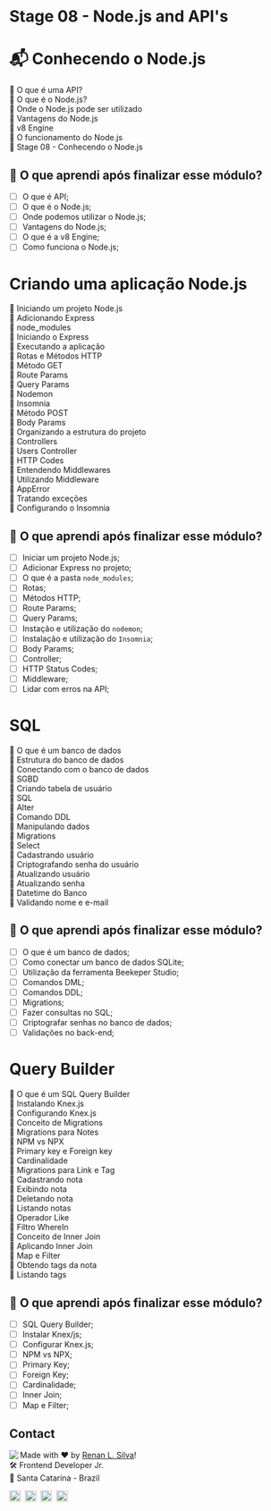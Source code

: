 # Stage 08 - Node.js and API's

# 📬 Conhecendo o Node.js

🚀 O que é uma API? </br>
🚀 O que é o Node.js? </br>
🚀 Onde o Node.js pode ser utilizado </br>
🚀 Vantagens do Node.js </br>
🚀 v8 Engine </br>
🚀 O funcionamento do Node.js </br>
🚀 Stage 08 - Conhecendo o Node.js </br>

## 🤔 O que aprendi após finalizar esse módulo?

- [ ] O que é API;
- [ ] O que é o Node.js;
- [ ] Onde podemos utilizar o Node.js;
- [ ] Vantagens do Node.js;
- [ ] O que é a v8 Engine;
- [ ] Como funciona o Node.js;

# Criando uma aplicação Node.js

🚀 Iniciando um projeto Node.js </br>
🚀 Adicionando Express </br>
🚀 node_modules </br>
🚀 Iniciando o Express </br>
🚀 Executando a aplicação </br>
🚀 Rotas e Métodos HTTP </br>
🚀 Método GET </br>
🚀 Route Params </br>
🚀 Query Params </br>
🚀 Nodemon </br>
🚀 Insomnia </br>
🚀 Método POST </br>
🚀 Body Params </br>
🚀 Organizando a estrutura do projeto </br>
🚀 Controllers </br>
🚀 Users Controller </br>
🚀 HTTP Codes </br>
🚀 Entendendo Middlewares </br>
🚀 Utilizando Middleware </br>
🚀 AppError </br>
🚀 Tratando exceções </br>
🚀 Configurando o Insomnia </br>

## 🤔 O que aprendi após finalizar esse módulo?

- [ ] Iniciar um projeto Node.js;
- [ ] Adicionar Express no projeto;
- [ ] O que é a pasta `node_modules`;
- [ ] Rotas;
- [ ] Métodos HTTP;
- [ ] Route Params;
- [ ] Query Params;
- [ ] Instação e utilização do `nodemon`;
- [ ] Instalação e utilização do `Insomnia`;
- [ ] Body Params;
- [ ] Controller;
- [ ] HTTP Status Codes;
- [ ] Middleware;
- [ ] Lidar com erros na API;

# SQL

🚀 O que é um banco de dados </br>
🚀 Estrutura do banco de dados </br>
🚀 Conectando com o banco de dados </br>
🚀 SGBD </br>
🚀 Criando tabela de usuário </br>
🚀 SQL </br>
🚀 Alter </br>
🚀 Comando DDL </br>
🚀 Manipulando dados </br>
🚀 Migrations </br>
🚀 Select </br>
🚀 Cadastrando usuário </br>
🚀 Criptografando senha do usuário </br>
🚀 Atualizando usuário </br>
🚀 Atualizando senha </br>
🚀 Datetime do Banco </br>
🚀 Validando nome e e-mail </br>

## 🤔 O que aprendi após finalizar esse módulo?

- [ ] O que é um banco de dados;
- [ ] Como conectar um banco de dados SQLite;
- [ ] Utilização da ferramenta Beekeper Studio;
- [ ] Comandos DML;
- [ ] Comandos DDL;
- [ ] Migrations;
- [ ] Fazer consultas no SQL;
- [ ] Criptografar senhas no banco de dados;
- [ ] Validações no back-end;

# Query Builder

🚀 O que é um SQL Query Builder </br>
🚀 Instalando Knex.js </br>
🚀 Configurando Knex.js </br>
🚀 Conceito de Migrations </br>
🚀 Migrations para Notes </br>
🚀 NPM vs NPX </br>
🚀 Primary key e Foreign key </br>
🚀 Cardinalidade </br>
🚀 Migrations para Link e Tag </br>
🚀 Cadastrando nota </br>
🚀 Exibindo nota </br>
🚀 Deletando nota </br>
🚀 Listando notas </br>
🚀 Operador Like </br>
🚀 Filtro WhereIn </br>
🚀 Conceito de Inner Join </br>
🚀 Aplicando Inner Join </br>
🚀 Map e Filter </br>
🚀 Obtendo tags da nota </br>
🚀 Listando tags </br>

## 🤔 O que aprendi após finalizar esse módulo?

- [ ] SQL Query Builder;
- [ ] Instalar Knex/js;
- [ ] Configurar Knex.js;
- [ ] NPM vs NPX;
- [ ] Primary Key;
- [ ] Foreign Key;
- [ ] Cardinalidade;
- [ ] Inner Join;
- [ ] Map e Filter;

## Contact

<img align="left" src="https://avatars.githubusercontent.com/renyzeraa?size=100">

Made with ❤️ by [Renan L. Silva](https://github.com/renyzeraa)! <br>
🛠 Frontend Developer Jr. <br>
📍 Santa Catarina - Brazil <br>

<a href="https://www.linkedin.com/in/renyzeraa" target="_blank"><img src="https://img.shields.io/badge/LinkedIn-0077B5?style=flat&logo=linkedin&logoColor=white" alt="LinkedIn Badge" height="20"></a>&nbsp;
<a href="mailto:renansilvaytb@gmail.com" target="_blank"><img src="https://img.shields.io/badge/Gmail-D14836?style=flat&logo=gmail&logoColor=white" alt="Gmail Badge" height="20"></a>&nbsp;
<a href="#"><img src="https://img.shields.io/badge/Discord-%237289DA.svg?logo=discord&logoColor=white" title="renan_s#7826" alt="Discord Badge" height="20"></a>&nbsp;
<a href="https://www.github.com/renyzeraa" target="_blank"><img src="https://img.shields.io/badge/GitHub-100000?style=flat&logo=github&logoColor=white" alt="GitHub Badge" height="20"></a>&nbsp;

<br clear="left"/>

